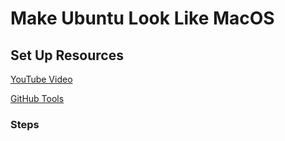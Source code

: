 # Make Ubuntu Look Like MacOS

## Set Up Resources

[YouTube Video](https://www.youtube.com/watch?v=EMrNBMCaQFA)

[GitHub Tools](https://github.com/vinceliuice/WhiteSur-gtk-theme?tab=readme-ov-file)

### Steps
